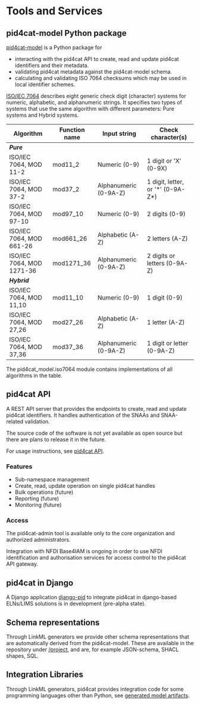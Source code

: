 # Tools and Services

## pid4cat-model Python package

[pid4cat-model](https://pypi.org/project/pid4cat-model/) is a Python package for

- interacting with the pid4cat API to create, read and update pid4cat identifiers and their metadata.
- validating pid4cat metadata against the pid4cat-model schema.
- calculating and validating ISO 7064 checksums which may be used in local identifier schemes.

[ISO/IEC 7064](https://www.iso.org/standard/31531.html) describes eight generic check digit (character) systems for numeric, alphabetic, and alphanumeric strings.
It specifies two types of systems that use the same algorithm with different parameters:
Pure systems and Hybrid systems.

| Algorithm               | Function name | Input string          | Check character(s)                  |
| ------------------------- | ----------- | --------------------- | ----------------------------------- |
| ***Pure***                |             |                       |                                     |
| ISO/IEC 7064, MOD 11-2    | mod11_2     | Numeric (0-9)         | 1 digit or 'X' (0-9X)               |
| ISO/IEC 7064, MOD 37-2    | mod37_2     | Alphanumeric (0-9A-Z) | 1 digit, letter, or '\*' (0-9A-Z\*) |
| ISO/IEC 7064, MOD 97-10   | mod97_10    | Numeric (0-9)         | 2 digits (0-9)                      |
| ISO/IEC 7064, MOD 661-26  | mod661_26   | Alphabetic (A-Z)      | 2 letters (A-Z)                     |
| ISO/IEC 7064, MOD 1271-36 | mod1271_36  | Alphanumeric (0-9A-Z) | 2 digits or letters (0-9A-Z)        |
| ***Hybrid***              |             |                       |                                     |
| ISO/IEC 7064, MOD 11,10   | mod11_10    | Numeric (0-9)         | 1 digit (0-9)                       |
| ISO/IEC 7064, MOD 27,26   | mod27_26    | Alphabetic (A-Z)      | 1 letter (A-Z)                      |
| ISO/IEC 7064, MOD 37,36   | mod37_36    | Alphanumeric (0-9A-Z) | 1 digit or letter (0-9A-Z)          |

The pid4cat_model.iso7064 module contains implementations of all algorithms in the table.

## pid4cat API

A REST API server that provides the endpoints to create, read and update pid4cat identifiers. It handles authentication of the SNAAs and SNAA-related validation.

The source code of the software is not yet available as open source but there are plans to release it in the future.

For usage instructions, see [pid4cat API](#pid4cat-api).

### Features

- Sub-namespace management
- Create, read, update operation on single pid4cat handles
- Bulk operations (future)
- Reporting (future)
- Monitoring (future)

### Access

The pid4cat-admin tool is available only to the core organization and authorized administrators.

Integration with NFDI Base4IAM is ongoing in order to use NFDI identification and authorisation services for access control to the pid4cat API gateway.

## pid4cat in Django

A Django application [django-pid](https://gitlab.com/opensourcelab/scientificdata/pid/django-pid) to integrate pid4cat in django-based ELNs/LIMS solutions is in development (pre-alpha state).

## Schema representations

Through LinkML generators we provide other schema representations that are automatically derived from the pid4cat-model.
These are available in the repository under [/project](https://github.com/nfdi4cat/pid4cat-model/tree/main/project), and are, for example JSON-schema, SHACL shapes, SQL.

## Integration Libraries

Through LinkML generators, pid4cat provides integration code for some programming languages other than Python, see [generated model artifacts](https://github.com/nfdi4cat/pid4cat-model/tree/main/project).
